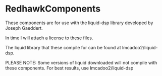 # RedhawkComponents

These components are for use with the liquid-dsp library developed by Joseph Gaeddert.

In time I will attach a license to these files.

The liquid library that these compile for can be found at lmcadoo2/liquid-dsp.

PLEASE NOTE: Some versions of liquid downloaded will not compile with these components. For best results, use lmcadoo2/liquid-dsp

